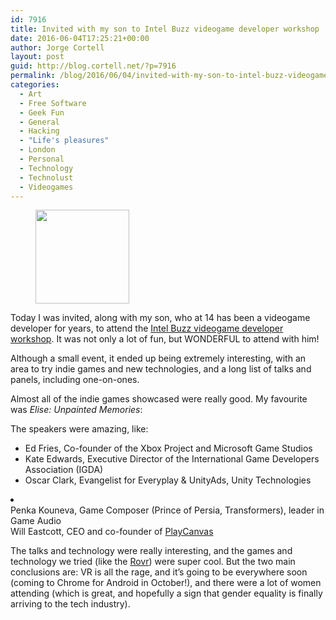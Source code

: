 ```yaml
---
id: 7916
title: Invited with my son to Intel Buzz videogame developer workshop
date: 2016-06-04T17:25:21+00:00
author: Jorge Cortell
layout: post
guid: http://blog.cortell.net/?p=7916
permalink: /blog/2016/06/04/invited-with-my-son-to-intel-buzz-videogame-developer-workshop/
categories:
  - Art
  - Free Software
  - Geek Fun
  - General
  - Hacking
  - "Life's pleasures"
  - London
  - Personal
  - Technology
  - Technolust
  - Videogames
---
```

<div id='gallery-205' class='gallery galleryid-7916 gallery-columns-3 gallery-size-thumbnail'>
  <figure class='gallery-item'> 
  
  <div class='gallery-icon portrait'>
    <a href='http://blog.cortell.net/blog/2016/06/04/invited-with-my-son-to-intel-buzz-videogame-developer-workshop/screen-shot-2016-06-05-at-12-51-37/'><img width="150" height="150" src="http://blog.cortell.net/wp-content/uploads/2016/06/Screen-Shot-2016-06-05-at-12.51.37-150x150.png" class="attachment-thumbnail size-thumbnail" alt="" /></a>
  </div></figure>
</div>

Today I was invited, along with my son, who at 14 has been a videogame developer for years, to attend the [Intel Buzz videogame developer workshop](http://intelbuzz.bemyapp.com/2016/london/). It was not only a lot of fun, but WONDERFUL to attend with him!

Although a small event, it ended up being extremely interesting, with an area to try indie games and new technologies, and a long list of talks and panels, including one-on-ones.

Almost all of the indie games showcased were really good. My favourite was _Elise: Unpainted Memories_:



The speakers were amazing, like:

  * Ed Fries, Co-founder of the Xbox Project and Microsoft Game Studios
  * Kate Edwards, Executive Director of the International Game Developers Association (IGDA)
  * Oscar Clark, Evangelist for Everyplay & UnityAds, Unity Technologies
<li class="box__title title--speakers">
  <div class="box__title title--speakers">
    Penka Kouneva, Game Composer (Prince of Persia, Transformers), leader in Game Audio
  </div>
  
  <div class="box__title title--speakers">
    Will Eastcott, CEO and co-founder of <a href="http://playcanvas.com">PlayCanvas</a>
  </div>
</li>

The talks and technology were really interesting, and the games and technology we tried (like the [Rovr](http://www.rovr.rocks)) were super cool. But the two main conclusions are: VR is all the rage, and it&#8217;s going to be everywhere soon (coming to Chrome for Android in October!), and there were a lot of women attending (which is great, and hopefully a sign that gender equality is finally arriving to the tech industry).
